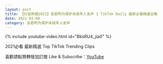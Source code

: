 ```yaml
---
layout: post
title: 【抖音熱搜2021】张若昀为保护未成年人发声 1 TikTok Daily 最新必看精選合集2021 03 09
date: 2021-03-09
category: 张若昀为保护未成年人发声
---
```


{% include youtube-video.html id="BksRU4_jia0" %}

2021必看 最新精選 Top TikTok Trending Clips

喜歡請點贊轉發加訂閱 Like & Subscribe：[YouTube](https://www.youtube.com/channel/UCAoR7VcanIPd04uEq_GIylA/videos)

